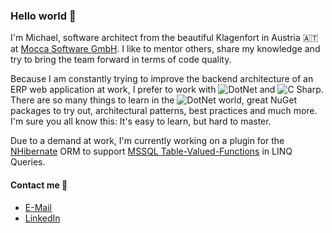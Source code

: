 ### Hello world 👋

I'm Michael, software architect from the beautiful Klagenfort in Austria :austria: at [Mocca Software GmbH](https://mocca-one.com/). I like to mentor others, share my knowledge and try to bring the team forward in terms of code quality.

Because I am constantly trying to improve the backend architecture of an ERP web application at work, I prefer to work with <img alt="DotNet" src="https://img.shields.io/badge/dotnet-1572B6?logo=dotnet&logoColor=white&style=flat"/> and <img alt="C Sharp" src="https://img.shields.io/badge/C%23-1572B6?logo=c-sharp&logoColor=white&style=flat"/>. There are so many things to learn in the <img alt="DotNet" src="https://img.shields.io/badge/dotnet-1572B6?logo=dotnet&logoColor=white&style=flat"/> world, great NuGet packages to try out, architectural patterns, best practices and much more. I'm sure you all know this: It's easy to learn, but hard to master. 

Due to a demand at work, I'm currently working on a plugin for the [NHibernate](https://nhibernate.info/) ORM to support [MSSQL Table-Valued-Functions](https://learn.microsoft.com/en-us/sql/relational-databases/user-defined-functions/user-defined-functions?view=sql-server-ver16#table-valued-functions) in LINQ Queries.

#### Contact me 💬
- [E-Mail](michael.kaufmann@outlook.at)
- [LinkedIn](www.linkedin.com/in/michael-kaufmann-9a324b199)
